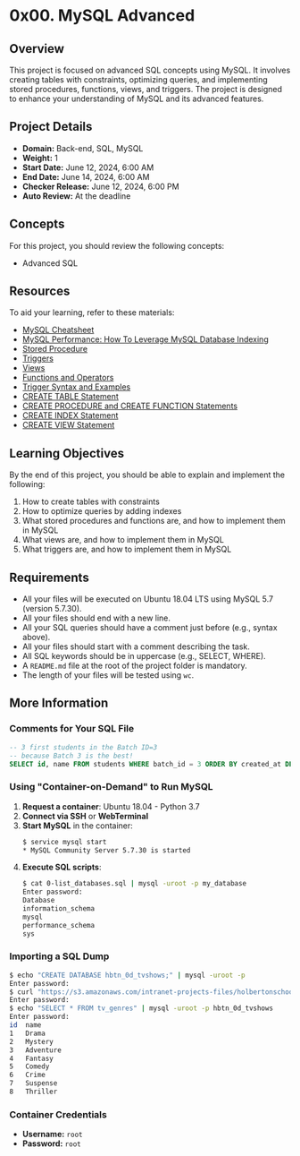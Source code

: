 # 0x00. MySQL Advanced

## Overview

This project is focused on advanced SQL concepts using MySQL. It involves creating tables with constraints, optimizing queries, and implementing stored procedures, functions, views, and triggers. The project is designed to enhance your understanding of MySQL and its advanced features.

## Project Details

- **Domain:** Back-end, SQL, MySQL
- **Weight:** 1
- **Start Date:** June 12, 2024, 6:00 AM
- **End Date:** June 14, 2024, 6:00 AM
- **Checker Release:** June 12, 2024, 6:00 PM
- **Auto Review:** At the deadline

## Concepts

For this project, you should review the following concepts:

- Advanced SQL

## Resources

To aid your learning, refer to these materials:

- [MySQL Cheatsheet](#)
- [MySQL Performance: How To Leverage MySQL Database Indexing](#)
- [Stored Procedure](#)
- [Triggers](#)
- [Views](#)
- [Functions and Operators](#)
- [Trigger Syntax and Examples](#)
- [CREATE TABLE Statement](#)
- [CREATE PROCEDURE and CREATE FUNCTION Statements](#)
- [CREATE INDEX Statement](#)
- [CREATE VIEW Statement](#)

## Learning Objectives

By the end of this project, you should be able to explain and implement the following:

1. How to create tables with constraints
2. How to optimize queries by adding indexes
3. What stored procedures and functions are, and how to implement them in MySQL
4. What views are, and how to implement them in MySQL
5. What triggers are, and how to implement them in MySQL

## Requirements

- All your files will be executed on Ubuntu 18.04 LTS using MySQL 5.7 (version 5.7.30).
- All your files should end with a new line.
- All your SQL queries should have a comment just before (e.g., syntax above).
- All your files should start with a comment describing the task.
- All SQL keywords should be in uppercase (e.g., SELECT, WHERE).
- A `README.md` file at the root of the project folder is mandatory.
- The length of your files will be tested using `wc`.

## More Information

### Comments for Your SQL File

```sql
-- 3 first students in the Batch ID=3
-- because Batch 3 is the best!
SELECT id, name FROM students WHERE batch_id = 3 ORDER BY created_at DESC LIMIT 3;
```

### Using "Container-on-Demand" to Run MySQL

1. **Request a container**: Ubuntu 18.04 - Python 3.7
2. **Connect via SSH** or **WebTerminal**
3. **Start MySQL** in the container:
    ```bash
    $ service mysql start
    * MySQL Community Server 5.7.30 is started
    ```
4. **Execute SQL scripts**:
    ```bash
    $ cat 0-list_databases.sql | mysql -uroot -p my_database
    Enter password: 
    Database
    information_schema
    mysql
    performance_schema
    sys
    ```

### Importing a SQL Dump

```bash
$ echo "CREATE DATABASE hbtn_0d_tvshows;" | mysql -uroot -p
Enter password: 
$ curl "https://s3.amazonaws.com/intranet-projects-files/holbertonschool-higher-level_programming+/274/hbtn_0d_tvshows.sql" -s | mysql -uroot -p hbtn_0d_tvshows
Enter password: 
$ echo "SELECT * FROM tv_genres" | mysql -uroot -p hbtn_0d_tvshows
Enter password: 
id  name
1   Drama
2   Mystery
3   Adventure
4   Fantasy
5   Comedy
6   Crime
7   Suspense
8   Thriller
```

### Container Credentials

- **Username:** `root`
- **Password:** `root`
